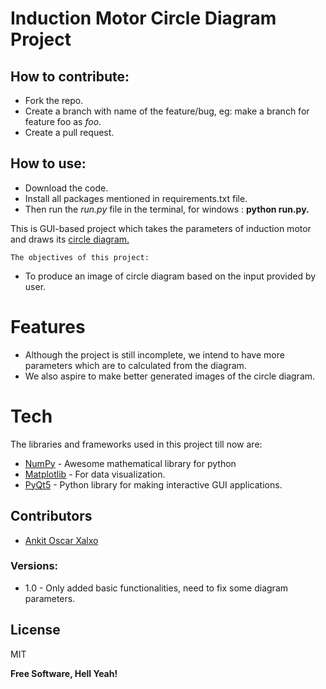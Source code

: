 # Induction Motor Circle Diagram Project 

## How to contribute:
* Fork the repo.
* Create a branch with name of the feature/bug, eg: make a branch for feature foo as *foo*.
* Create a pull request.

## How to use:
* Download the code.
* Install all packages mentioned in requirements.txt file.
* Then run the *run.py* file in the terminal, for windows : **python run.py.** 

This is GUI-based project which takes the parameters of induction motor and draws its [circle diagram.](https://www.electrical4u.com/circle-diagram)

    The objectives of this project:
  - To produce an image of circle diagram based on the input provided by user.

# Features

  - Although the project is still incomplete, we intend to have more parameters which are to calculated from the diagram.
  - We also aspire to make better generated images of the circle diagram.



# Tech

The libraries and frameworks used in this project till now are:

* [NumPy](https://numpy.org/) - Awesome mathematical library for python
* [Matplotlib](https://matplotlib.org/) - For data visualization.
* [PyQt5](https://qt.io/) - Python library for making interactive GUI applications.


## Contributors

- [Ankit Oscar Xalxo](https://www.github.com/ankitoscar)


### Versions:

- 1.0 - Only added basic functionalities, need to fix some diagram parameters.


License
----

MIT


**Free Software, Hell Yeah!**

[//]: # (These are reference links used in the body of this note and get stripped out when the markdown processor does its job. There is no need to format nicely because it shouldn't be seen. Thanks SO - http://stackoverflow.com/questions/4823468/store-comments-in-markdown-syntax)


   [dill]: <https://github.com/joemccann/dillinger>
   [git-repo-url]: <https://github.com/joemccann/dillinger.git>
   [john gruber]: <http://daringfireball.net>
   [df1]: <http://daringfireball.net/projects/markdown/>
   [markdown-it]: <https://github.com/markdown-it/markdown-it>
   [Ace Editor]: <http://ace.ajax.org>
   [node.js]: <http://nodejs.org>
   [Twitter Bootstrap]: <http://twitter.github.com/bootstrap/>
   [jQuery]: <http://jquery.com>
   [@tjholowaychuk]: <http://twitter.com/tjholowaychuk>
   [express]: <http://expressjs.com>
   [AngularJS]: <http://angularjs.org>
   [Gulp]: <http://gulpjs.com>

   [PlDb]: <https://github.com/joemccann/dillinger/tree/master/plugins/dropbox/README.md>
   [PlGh]: <https://github.com/joemccann/dillinger/tree/master/plugins/github/README.md>
   [PlGd]: <https://github.com/joemccann/dillinger/tree/master/plugins/googledrive/README.md>
   [PlOd]: <https://github.com/joemccann/dillinger/tree/master/plugins/onedrive/README.md>
   [PlMe]: <https://github.com/joemccann/dillinger/tree/master/plugins/medium/README.md>
   [PlGa]: <https://github.com/RahulHP/dillinger/blob/master/plugins/googleanalytics/README.md>
